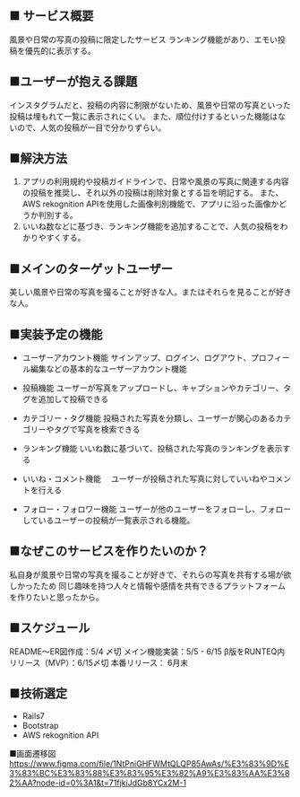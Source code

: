## ■ サービス概要
風景や日常の写真の投稿に限定したサービス
ランキング機能があり、エモい投稿を優先的に表示する。

## ■ユーザーが抱える課題
インスタグラムだと、投稿の内容に制限がないため、風景や日常の写真といった投稿は埋もれて一覧に表示されにくい。
また、順位付けするといった機能はないので、人気の投稿が一目で分かりずらい。

## ■解決方法
1. アプリの利用規約や投稿ガイドラインで、日常や風景の写真に関連する内容の投稿を推奨し、それ以外の投稿は削除対象とする旨を明記する。
   また、AWS rekognition APIを使用した画像判別機能で、アプリに沿った画像かどうか判別する。
2. いいね数などに基づき、ランキング機能を追加することで、人気の投稿をわかりやすくする。

## ■メインのターゲットユーザー
美しい風景や日常の写真を撮ることが好きな人。またはそれらを見ることが好きな人。

## ■実装予定の機能
- ユーザーアカウント機能
  サインアップ、ログイン、ログアウト、プロフィール編集などの基本的なユーザーアカウント機能

- 投稿機能
  ユーザーが写真をアップロードし、キャプションやカテゴリー、タグを追加して投稿できる

- カテゴリー・タグ機能
  投稿された写真を分類し、ユーザーが関心のあるカテゴリーやタグで写真を検索できる

- ランキング機能
  いいね数に基づいて、投稿された写真のランキングを表示する

- いいね・コメント機能
　ユーザーが投稿された写真に対していいねやコメントを行える

- フォロー・フォロワー機能
  ユーザーが他のユーザーをフォローし、フォローしているユーザーの投稿が一覧表示される機能。


## ■なぜこのサービスを作りたいのか？
私自身が風景や日常の写真を撮ることが好きで、それらの写真を共有する場が欲しかったため
同じ趣味を持つ人々と情報や感情を共有できるプラットフォームを作りたいと思ったから。

## ■スケジュール
README〜ER図作成：5/4 〆切
メイン機能実装：5/5 - 6/15
β版をRUNTEQ内リリース（MVP）：6/15〆切
本番リリース： 6月末

## ■技術選定
- Rails7
- Bootstrap
- AWS rekognition API

■画面遷移図
https://www.figma.com/file/1NtPniGHFWMtQLQP85AwAs/%E3%83%9D%E3%83%BC%E3%83%88%E3%83%95%E3%82%A9%E3%83%AA%E3%82%AA?node-id=0%3A1&t=71fjkiJdGb8YCx2M-1

